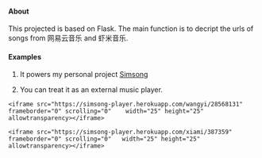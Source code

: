 #### About
This projected is based on Flask. The main function is to decript the urls of songs from 网易云音乐 and 虾米音乐. 

#### Examples
1. It powers my personal project [Simsong](http://simsong.xyz)

2. You can treat it as an external music player.

```HTML5
<iframe src="https://simsong-player.herokuapp.com/wangyi/28568131" frameborder="0" scrolling="0" 	width="25" height="25" allowtransparency></iframe>
```
```HTML5
<iframe src="https://simsong-player.herokuapp.com/xiami/387359" frameborder="0" scrolling="0" 	width="25" height="25" allowtransparency></iframe>
```
